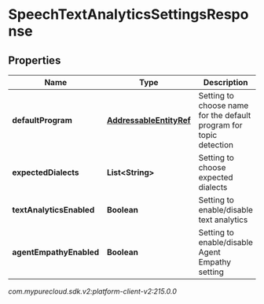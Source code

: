 # SpeechTextAnalyticsSettingsResponse


## Properties

| Name | Type | Description | Notes |
| ------------ | ------------- | ------------- | ------------- |
| **defaultProgram** | [**AddressableEntityRef**](AddressableEntityRef) | Setting to choose name for the default program for topic detection |  [optional] |
| **expectedDialects** | **List&lt;String&gt;** | Setting to choose expected dialects |  [optional] |
| **textAnalyticsEnabled** | **Boolean** | Setting to enable/disable text analytics |  [optional] |
| **agentEmpathyEnabled** | **Boolean** | Setting to enable/disable Agent Empathy setting |  [optional] |




_com.mypurecloud.sdk.v2:platform-client-v2:215.0.0_
